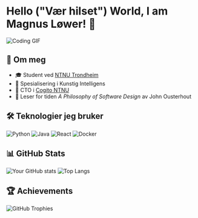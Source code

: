 # Hello ("Vær hilset") World, I am Magnus Løwer! 👋

![Coding GIF](https://media.giphy.com/media/L8K62iTDkzGX6/giphy.gif)

## 🚀 Om meg
- 🎓 Student ved [NTNU Trondheim](https://www.ntnu.no)
- 🧠 Spesialisering i Kunstig Intelligens
- 💼 CTO i [Cogito NTNU](https://cogito-ntnu.no)
- 📖 Leser for tiden *A Philosophy of Software Design* av John Ousterhout

## 🛠️ Teknologier jeg bruker
![Python](https://img.shields.io/badge/Python-3670A0?style=for-the-badge&logo=python&logoColor=ffdd54)
![Java](https://img.shields.io/badge/Java-ED8B00?style=for-the-badge&logo=openjdk&logoColor=white)
![React](https://img.shields.io/badge/React-20232A?style=for-the-badge&logo=react&logoColor=61DAFB)
![Docker](https://img.shields.io/badge/Docker-2496ED?style=for-the-badge&logo=docker&logoColor=white)

## 📊 GitHub Stats
![Your GitHub stats](https://github-readme-stats.vercel.app/api?username=magnus-lower&show_icons=true&theme=tokyonight)
![Top Langs](https://github-readme-stats.vercel.app/api/top-langs/?username=magnus-lower&layout=compact&theme=tokyonight)

## 🏆 Achievements
![GitHub Trophies](https://github-profile-trophy.vercel.app/?username=magnus-lower&theme=tokyonight)
